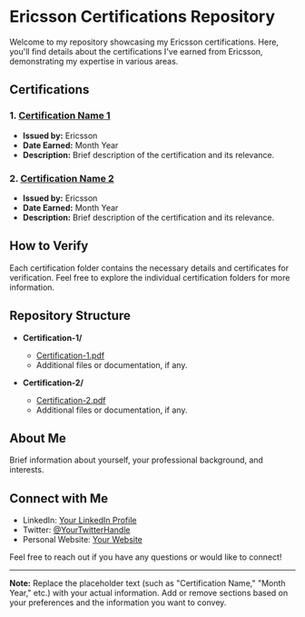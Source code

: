 # Ericsson Certifications Repository

Welcome to my repository showcasing my Ericsson certifications. Here, you'll find details about the certifications I've earned from Ericsson, demonstrating my expertise in various areas.

## Certifications

### 1. [Certification Name 1](#)
- **Issued by:** Ericsson
- **Date Earned:** Month Year
- **Description:** Brief description of the certification and its relevance.

### 2. [Certification Name 2](#)
- **Issued by:** Ericsson
- **Date Earned:** Month Year
- **Description:** Brief description of the certification and its relevance.

## How to Verify

Each certification folder contains the necessary details and certificates for verification. Feel free to explore the individual certification folders for more information.

## Repository Structure

- **Certification-1/**
  - [Certification-1.pdf](Certification-1/Certification-1.pdf)
  - Additional files or documentation, if any.

- **Certification-2/**
  - [Certification-2.pdf](Certification-2/Certification-2.pdf)
  - Additional files or documentation, if any.

## About Me

Brief information about yourself, your professional background, and interests.

## Connect with Me

- LinkedIn: [Your LinkedIn Profile](#)
- Twitter: [@YourTwitterHandle](#)
- Personal Website: [Your Website](#)

Feel free to reach out if you have any questions or would like to connect!

---

**Note:** Replace the placeholder text (such as "Certification Name," "Month Year," etc.) with your actual information. Add or remove sections based on your preferences and the information you want to convey.

